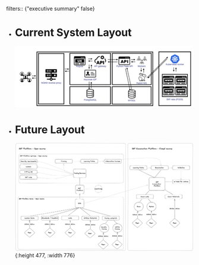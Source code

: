 filters:: {"executive summary" false}

- # Current System Layout
  ![image.png](../assets/image_1663819439153_0.png)
- # Future Layout
  ![image.png](../assets/SKF_overview.png){:height 477, :width 776}